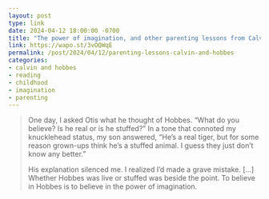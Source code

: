 ```yaml
---
layout: post
type: link
date: 2024-04-12 18:00:00 -0700
title: "The power of imagination, and other parenting lessons from Calvin and Hobbes"
link: https://wapo.st/3vOQWqE
permalink: /post/2024/04/12/parenting-lessons-calvin-and-hobbes
categories: 
- calvin and hobbes
- reading
- childhood
- imagination
- parenting
---
```

<blockquote><p>One day, I asked Otis what he thought of Hobbes. “What do you believe? Is he real or is he stuffed?” In a tone that connoted my knucklehead status, my son answered, “He’s a real tiger, but for some reason grown-ups think he’s a stuffed animal. I guess they just don’t know any better.”</p>
<p>His explanation silenced me. I realized I’d made a grave mistake. [...] Whether Hobbes was live or stuffed was beside the point. To believe in Hobbes is to believe in the power of imagination.</p></blockquote>